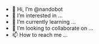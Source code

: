- 👋 Hi, I’m @nandobot
- 👀 I’m interested in ...
- 🌱 I’m currently learning ...
- 💞️ I’m looking to collaborate on ...
- 📫 How to reach me ...

<!---
Crebotjson/Crebotjson is a ✨ special ✨ repository because its `README.md` (this file) appears on your GitHub profile.
You can click the Preview link to take a look at your changes.
--->
